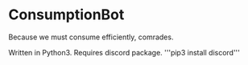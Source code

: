 # ConsumptionBot
Because we must consume efficiently, comrades.

Written in Python3.
Requires discord package.
'''pip3 install discord'''
